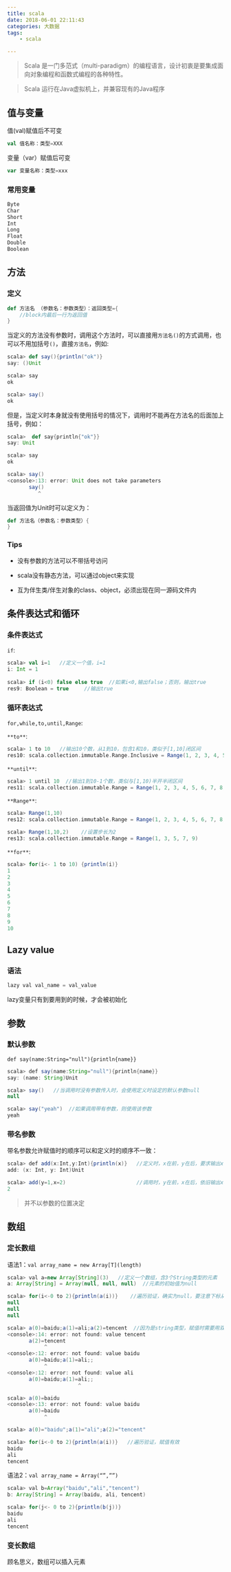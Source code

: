 ```yaml
---
title: scala
date: 2018-06-01 22:11:43
categories: 大数据
tags:
    - scala

---
```



> Scala 是一门多范式（multi-paradigm）的编程语言，设计初衷是要集成面向对象编程和函数式编程的各种特性。



> Scala 运行在Java虚拟机上，并兼容现有的Java程序


## 值与变量 ##

值(val)赋值后不可变

```scala
val 值名称：类型=XXX
```

变量（var）赋值后可变

```scala
var 变量名称：类型=xxx
```

### 常用变量 ###

```scala
Byte 
Char 
Short 
Int 
Long 
Float 
Double 
Boolean
```

## 方法 ##

### 定义 ###

```scala
def 方法名 （参数名：参数类型）：返回类型={
	//block内最后一行为返回值
}
```

当定义的方法没有参数时，调用这个方法时，可以直接用`方法名()`的方式调用，也可以不用加括号`()`，直接`方法名`，例如:


```scala
scala> def say(){println("ok")}
say: ()Unit

scala> say
ok

scala> say()
ok
```

但是，当定义时本身就没有使用括号的情况下，调用时不能再在方法名的后面加上括号，例如：

```scala
scala>  def say{println{"ok"}}
say: Unit

scala> say
ok

scala> say()
<console>:13: error: Unit does not take parameters
       say()
          ^
```

当返回值为Unit时可以定义为：

```scala
def 方法名（参数名：参数类型）{
}
```

### Tips ###

- 没有参数的方法可以不带括号访问

- scala没有静态方法，可以通过object来实现

- 互为伴生类/伴生对象的class、object，必须出现在同一源码文件内

## 条件表达式和循环 ##

### 条件表达式 ###

`if`:

```scala
scala> val i=1   //定义一个值，i=1
i: Int = 1
 
scala> if (i<0) false else true  //如果i<0,输出false；否则，输出true
res9: Boolean = true     //输出true
```



### 循环表达式 ###

`for,while,to,until,Range`:

`**to**`:

```scala
scala> 1 to 10   //输出10个数，从1到10，包含1和10，类似于[1,10]闭区间
res10: scala.collection.immutable.Range.Inclusive = Range(1, 2, 3, 4, 5, 6, 7, 8, 9, 10)
```

`**until**`:

```scala
scala> 1 until 10  //输出1到10-1个数，类似与[1,10)半开半闭区间
res11: scala.collection.immutable.Range = Range(1, 2, 3, 4, 5, 6, 7, 8, 9)
```

`**Range**`:

```scala
scala> Range(1,10)
res12: scala.collection.immutable.Range = Range(1, 2, 3, 4, 5, 6, 7, 8, 9)
```

```scala
scala> Range(1,10,2)    //设置步长为2
res13: scala.collection.immutable.Range = Range(1, 3, 5, 7, 9)
```

`**for**`:

```scala
scala> for(i<- 1 to 10) {println(i)}
1
2
3
4
5
6
7
8
9
10
```

## Lazy value ##

### 语法 ###

```java
lazy val val_name = val_value
```

lazy变量只有到要用到的时候，才会被初始化


## 参数 ##

### 默认参数 ###

`def say(name:String="null"){println{name}}`

```java
scala> def say(name:String="null"){println{name}}
say: (name: String)Unit

scala> say()   //当调用时没有参数传入时，会使用定义时设定的默认参数null
null

scala> say("yeah")  //如果调用带有参数，则使用该参数
yeah
```

### 带名参数 ###

带名参数允许赋值时的顺序可以和定义时的顺序不一致：

```java
scala> def add(x:Int,y:Int){println(x)}   //定义时，x在前，y在后，要求输出x
add: (x: Int, y: Int)Unit

scala> add(y=1,x=2)                       //调用时，y在前，x在后，依旧输出x
2 

```

> 并不以参数的位置决定



## 数组 ##

### 定长数组 ###

语法1：`val array_name = new Array[T](length)`

```java
scala> val a=new Array[String](3)   //定义一个数组，含3个String类型的元素
a: Array[String] = Array(null, null, null)  //元素的初始值为null

scala> for(i<-0 to 2){println(a(i))}    //遍历验证，确实为null，要注意下标从0开始
null
null
null

scala> a(0)=baidu;a(1)=ali;a(2)=tencent  //因为是string类型，赋值时需要用双引号标注，否则就会这样报错
<console>:14: error: not found: value tencent
       a(2)=tencent
            ^
<console>:12: error: not found: value baidu
       a(0)=baidu;a(1)=ali;;
            ^
<console>:12: error: not found: value ali
       a(0)=baidu;a(1)=ali;;
                       ^

scala> a(0)=baidu
<console>:13: error: not found: value baidu
       a(0)=baidu
            ^

scala> a(0)="baidu";a(1)="ali";a(2)="tencent"

scala> for(i<-0 to 2){println(a(i))}   //遍历验证，赋值有效
baidu
ali
tencent
```

语法2：`val array_name = Array(“”,””)`

```java
scala> val b=Array("baidu","ali","tencent")
b: Array[String] = Array(baidu, ali, tencent)

scala> for(j<- 0 to 2){println(b(j))}
baidu
ali
tencent
```


### 变长数组 ###

顾名思义，数组可以插入元素

